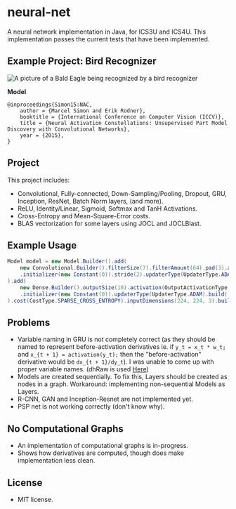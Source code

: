 # neural-net
A neural network implementation in Java, for ICS3U and ICS4U. This implementation passes the current tests that have been implemented.

## Example Project: Bird Recognizer
![A picture of a Bald Eagle being recognized by a bird recognizer](https://patricksongzy.github.io/assets/images/ae.png)

**Model**
```
@inproceedings{Simon15:NAC,
    author = {Marcel Simon and Erik Rodner},
    booktitle = {International Conference on Computer Vision (ICCV)},
    title = {Neural Activation Constellations: Unsupervised Part Model Discovery with Convolutional Networks},
    year = {2015},
}
```

## Project
This project includes:
* Convolutional, Fully-connected, Down-Sampling/Pooling, Dropout, GRU, Inception, ResNet, Batch Norm layers, (and more).
* ReLU, Identity/Linear, Sigmoid, Softmax and TanH Activations.
* Cross-Entropy and Mean-Square-Error costs.
* BLAS vectorization for some layers using JOCL and JOCLBlast.

## Example Usage
```java
Model model = new Model.Builder().add(
    new Convolutional.Builder().filterSize(7).filterAmount(64).pad(3).activationType(ActivationType.RELU)
    .initializer(new Constant(0)).stride(2).updaterType(UpdaterType.ADAM).build()
).add(
    new Dense.Builder().outputSize(10).activation(OutputActivationType.SOFTMAX)
    .initializer(new Constant(0)).updaterType(UpdaterType.ADAM).build()
).cost(CostType.SPARSE_CROSS_ENTROPY).inputDimensions(224, 224, 3).build(); 
```

## Problems
* Variable naming in GRU is not completely correct (as they should be named to represent before-activation derivatives ie. if `y_t = x_t * w_t;` and `x_{t + 1} = activation(y_t);` then the "before-activation" derivative would be `dx_{t + 1}/dy_t`). I was unable to come up with proper variable names. (dhRaw is used [Here](https://gist.github.com/karpathy/d4dee566867f8291f086))
* Models are created sequentially. To fix this, Layers should be created as nodes in a graph. Workaround: implementing non-sequential Models as Layers.
* R-CNN, GAN and Inception-Resnet are not implemented yet.
* PSP net is not working correctly (don't know why).

## No Computational Graphs
* An implementation of computational graphs is in-progress.
* Shows how derivatives are computed, though does make implementation less clean.

## License
* MIT license.
